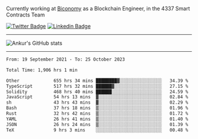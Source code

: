 Currently working at [Biconomy](https://biconomy.io/) as a Blockchain Engineer, in the 4337 Smart Contracts Team

 [![Twitter Badge](https://img.shields.io/badge/-@ankurdubey521-1ca0f1?style=flat-square&labelColor=1ca0f1&logo=twitter&logoColor=white&link=https://twitter.com/ankurdubey521)](https://twitter.com/ankurdubey521) [![Linkedin Badge](https://img.shields.io/badge/-ankurdubey521-blue?style=flat-square&logo=Linkedin&logoColor=white&link=https://www.linkedin.com/in/ankurdubey521/)](https://www.linkedin.com/in/ankurdubey521/)

<hr/>

![Ankur's GitHub stats](https://github-readme-stats.vercel.app/api?username=ankurdubey521&count_private=true&theme=radical)

<hr/>

<!--START_SECTION:waka-->

```txt
From: 19 September 2021 - To: 25 October 2023

Total Time: 1,906 hrs 1 min

Other             655 hrs 34 mins ████████▓░░░░░░░░░░░░░░░░   34.39 %
TypeScript        517 hrs 32 mins ██████▓░░░░░░░░░░░░░░░░░░   27.15 %
Solidity          468 hrs 40 mins ██████░░░░░░░░░░░░░░░░░░░   24.59 %
JavaScript        54 hrs 13 mins  ▓░░░░░░░░░░░░░░░░░░░░░░░░   02.84 %
sh                43 hrs 43 mins  ▓░░░░░░░░░░░░░░░░░░░░░░░░   02.29 %
Bash              37 hrs 18 mins  ▒░░░░░░░░░░░░░░░░░░░░░░░░   01.96 %
Rust              32 hrs 42 mins  ▒░░░░░░░░░░░░░░░░░░░░░░░░   01.72 %
YAML              26 hrs 41 mins  ▒░░░░░░░░░░░░░░░░░░░░░░░░   01.40 %
JSON              26 hrs 24 mins  ▒░░░░░░░░░░░░░░░░░░░░░░░░   01.39 %
TeX               9 hrs 3 mins    ░░░░░░░░░░░░░░░░░░░░░░░░░   00.48 %
```

<!--END_SECTION:waka-->

